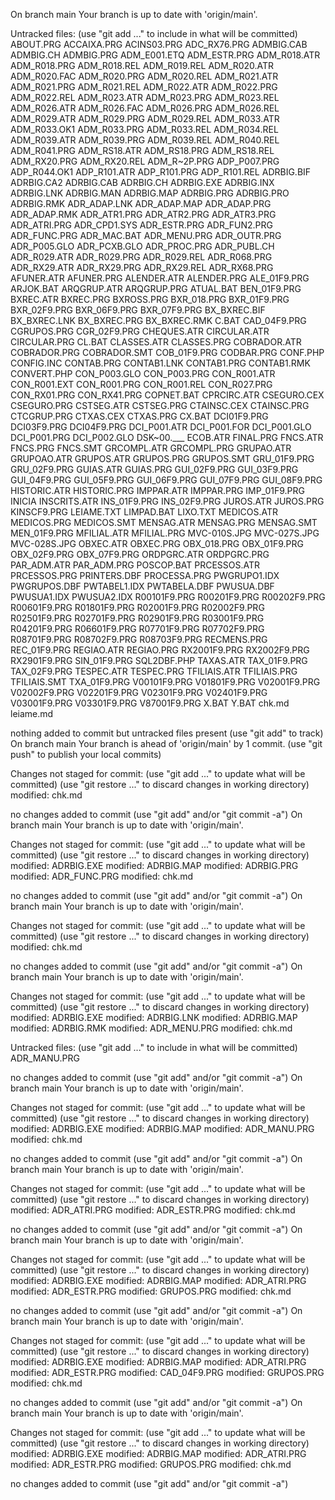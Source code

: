 On branch main
Your branch is up to date with 'origin/main'.

Untracked files:
  (use "git add <file>..." to include in what will be committed)
	ABOUT.PRG
	ACCAIXA.PRG
	ACINS03.PRG
	ADC_RX76.PRG
	ADMBIG.CAB
	ADMBIG.CH
	ADMBIG.PRG
	ADM_E001.ETQ
	ADM_ESTR.PRG
	ADM_R018.ATR
	ADM_R018.PRG
	ADM_R018.REL
	ADM_R019.REL
	ADM_R020.ATR
	ADM_R020.FAC
	ADM_R020.PRG
	ADM_R020.REL
	ADM_R021.ATR
	ADM_R021.PRG
	ADM_R021.REL
	ADM_R022.ATR
	ADM_R022.PRG
	ADM_R022.REL
	ADM_R023.ATR
	ADM_R023.PRG
	ADM_R023.REL
	ADM_R026.ATR
	ADM_R026.FAC
	ADM_R026.PRG
	ADM_R026.REL
	ADM_R029.ATR
	ADM_R029.PRG
	ADM_R029.REL
	ADM_R033.ATR
	ADM_R033.OK1
	ADM_R033.PRG
	ADM_R033.REL
	ADM_R034.REL
	ADM_R039.ATR
	ADM_R039.PRG
	ADM_R039.REL
	ADM_R040.REL
	ADM_R041.PRG
	ADM_RS18.ATR
	ADM_RS18.PRG
	ADM_RS18.REL
	ADM_RX20.PRG
	ADM_RX20.REL
	ADM_R~2P.PRG
	ADP_P007.PRG
	ADP_R044.OK1
	ADP_R101.ATR
	ADP_R101.PRG
	ADP_R101.REL
	ADRBIG.BIF
	ADRBIG.CA2
	ADRBIG.CAB
	ADRBIG.CH
	ADRBIG.EXE
	ADRBIG.INX
	ADRBIG.LNK
	ADRBIG.MAN
	ADRBIG.MAP
	ADRBIG.PRG
	ADRBIG.PRO
	ADRBIG.RMK
	ADR_ADAP.LNK
	ADR_ADAP.MAP
	ADR_ADAP.PRG
	ADR_ADAP.RMK
	ADR_ATR1.PRG
	ADR_ATR2.PRG
	ADR_ATR3.PRG
	ADR_ATRI.PRG
	ADR_CPD1.SYS
	ADR_ESTR.PRG
	ADR_FUN2.PRG
	ADR_FUNC.PRG
	ADR_MAC.BAT
	ADR_MENU.PRG
	ADR_OUTR.PRG
	ADR_P005.GLO
	ADR_PCXB.GLO
	ADR_PROC.PRG
	ADR_PUBL.CH
	ADR_R029.ATR
	ADR_R029.PRG
	ADR_R029.REL
	ADR_R068.PRG
	ADR_RX29.ATR
	ADR_RX29.PRG
	ADR_RX29.REL
	ADR_RX68.PRG
	AFUNER.ATR
	AFUNER.PRG
	ALENDER.ATR
	ALENDER.PRG
	ALE_01F9.PRG
	ARJOK.BAT
	ARQGRUP.ATR
	ARQGRUP.PRG
	ATUAL.BAT
	BEN_01F9.PRG
	BXREC.ATR
	BXREC.PRG
	BXROSS.PRG
	BXR_018.PRG
	BXR_01F9.PRG
	BXR_02F9.PRG
	BXR_06F9.PRG
	BXR_07F9.PRG
	BX_BXREC.BIF
	BX_BXREC.LNK
	BX_BXREC.PRG
	BX_BXREC.RMK
	C.BAT
	CAD_04F9.PRG
	CGRUPOS.PRG
	CGR_02F9.PRG
	CHEQUES.ATR
	CIRCULAR.ATR
	CIRCULAR.PRG
	CL.BAT
	CLASSES.ATR
	CLASSES.PRG
	COBRADOR.ATR
	COBRADOR.PRG
	COBRADOR.SMT
	COB_01F9.PRG
	CODBAR.PRG
	CONF.PHP
	CONFIG.INC
	CONTAB.PRG
	CONTAB1.LNK
	CONTAB1.PRG
	CONTAB1.RMK
	CONVERT.PHP
	CON_P003.GLO
	CON_P003.PRG
	CON_R001.ATR
	CON_R001.EXT
	CON_R001.PRG
	CON_R001.REL
	CON_R027.PRG
	CON_RX01.PRG
	CON_RX41.PRG
	COPNET.BAT
	CPRCIRC.ATR
	CSEGURO.CEX
	CSEGURO.PRG
	CSTSEG.ATR
	CSTSEG.PRG
	CTAINSC.CEX
	CTAINSC.PRG
	CTCGRUP.PRG
	CTXAS.CEX
	CTXAS.PRG
	CX.BAT
	DCI01F9.PRG
	DCI03F9.PRG
	DCI04F9.PRG
	DCI_P001.ATR
	DCI_P001.FOR
	DCI_P001.GLO
	DCI_P001.PRG
	DCI_P002.GLO
	DSK~00.___
	ECOB.ATR
	FINAL.PRG
	FNCS.ATR
	FNCS.PRG
	FNCS.SMT
	GRCOMPL.ATR
	GRCOMPL.PRG
	GRUPAO.ATR
	GRUPOAO.ATR
	GRUPOS.ATR
	GRUPOS.PRG
	GRUPOS.SMT
	GRU_01F9.PRG
	GRU_02F9.PRG
	GUIAS.ATR
	GUIAS.PRG
	GUI_02F9.PRG
	GUI_03F9.PRG
	GUI_04F9.PRG
	GUI_05F9.PRG
	GUI_06F9.PRG
	GUI_07F9.PRG
	GUI_08F9.PRG
	HISTORIC.ATR
	HISTORIC.PRG
	IMPPAR.ATR
	IMPPAR.PRG
	IMP_01F9.PRG
	INICIA
	INSCRITS.ATR
	INS_01F9.PRG
	INS_02F9.PRG
	JUROS.ATR
	JUROS.PRG
	KINSCF9.PRG
	LEIAME.TXT
	LIMPAD.BAT
	LIXO.TXT
	MEDICOS.ATR
	MEDICOS.PRG
	MEDICOS.SMT
	MENSAG.ATR
	MENSAG.PRG
	MENSAG.SMT
	MEN_01F9.PRG
	MFILIAL.ATR
	MFILIAL.PRG
	MVC-010S.JPG
	MVC-027S.JPG
	MVC-028S.JPG
	OBXEC.ATR
	OBXEC.PRG
	OBX_018.PRG
	OBX_01F9.PRG
	OBX_02F9.PRG
	OBX_07F9.PRG
	ORDPGRC.ATR
	ORDPGRC.PRG
	PAR_ADM.ATR
	PAR_ADM.PRG
	POSCOP.BAT
	PRCESSOS.ATR
	PRCESSOS.PRG
	PRINTERS.DBF
	PROCESSA.PRG
	PWGRUPO1.IDX
	PWGRUPOS.DBF
	PWTABEL1.IDX
	PWTABELA.DBF
	PWUSUA.DBF
	PWUSUA1.IDX
	PWUSUA2.IDX
	R00101F9.PRG
	R00201F9.PRG
	R00202F9.PRG
	R00601F9.PRG
	R01801F9.PRG
	R02001F9.PRG
	R02002F9.PRG
	R02501F9.PRG
	R02701F9.PRG
	R02901F9.PRG
	R03001F9.PRG
	R04201F9.PRG
	R06601F9.PRG
	R07701F9.PRG
	R07702F9.PRG
	R08701F9.PRG
	R08702F9.PRG
	R08703F9.PRG
	RECMENS.PRG
	REC_01F9.PRG
	REGIAO.ATR
	REGIAO.PRG
	RX2001F9.PRG
	RX2002F9.PRG
	RX2901F9.PRG
	SIN_01F9.PRG
	SQL2DBF.PHP
	TAXAS.ATR
	TAX_01F9.PRG
	TAX_02F9.PRG
	TESPEC.ATR
	TESPEC.PRG
	TFILIAIS.ATR
	TFILIAIS.PRG
	TFILIAIS.SMT
	TXA_01F9.PRG
	V00101F9.PRG
	V01801F9.PRG
	V02001F9.PRG
	V02002F9.PRG
	V02201F9.PRG
	V02301F9.PRG
	V02401F9.PRG
	V03001F9.PRG
	V03301F9.PRG
	V87001F9.PRG
	X.BAT
	Y.BAT
	chk.md
	leiame.md

nothing added to commit but untracked files present (use "git add" to track)
On branch main
Your branch is ahead of 'origin/main' by 1 commit.
  (use "git push" to publish your local commits)

Changes not staged for commit:
  (use "git add <file>..." to update what will be committed)
  (use "git restore <file>..." to discard changes in working directory)
	modified:   chk.md

no changes added to commit (use "git add" and/or "git commit -a")
On branch main
Your branch is up to date with 'origin/main'.

Changes not staged for commit:
  (use "git add <file>..." to update what will be committed)
  (use "git restore <file>..." to discard changes in working directory)
	modified:   ADRBIG.EXE
	modified:   ADRBIG.MAP
	modified:   ADRBIG.PRG
	modified:   ADR_FUNC.PRG
	modified:   chk.md

no changes added to commit (use "git add" and/or "git commit -a")
On branch main
Your branch is up to date with 'origin/main'.

Changes not staged for commit:
  (use "git add <file>..." to update what will be committed)
  (use "git restore <file>..." to discard changes in working directory)
	modified:   chk.md

no changes added to commit (use "git add" and/or "git commit -a")
On branch main
Your branch is up to date with 'origin/main'.

Changes not staged for commit:
  (use "git add <file>..." to update what will be committed)
  (use "git restore <file>..." to discard changes in working directory)
	modified:   ADRBIG.EXE
	modified:   ADRBIG.LNK
	modified:   ADRBIG.MAP
	modified:   ADRBIG.RMK
	modified:   ADR_MENU.PRG
	modified:   chk.md

Untracked files:
  (use "git add <file>..." to include in what will be committed)
	ADR_MANU.PRG

no changes added to commit (use "git add" and/or "git commit -a")
On branch main
Your branch is up to date with 'origin/main'.

Changes not staged for commit:
  (use "git add <file>..." to update what will be committed)
  (use "git restore <file>..." to discard changes in working directory)
	modified:   ADRBIG.EXE
	modified:   ADRBIG.MAP
	modified:   ADR_MANU.PRG
	modified:   chk.md

no changes added to commit (use "git add" and/or "git commit -a")
On branch main
Your branch is up to date with 'origin/main'.

Changes not staged for commit:
  (use "git add <file>..." to update what will be committed)
  (use "git restore <file>..." to discard changes in working directory)
	modified:   ADR_ATRI.PRG
	modified:   ADR_ESTR.PRG
	modified:   chk.md

no changes added to commit (use "git add" and/or "git commit -a")
On branch main
Your branch is up to date with 'origin/main'.

Changes not staged for commit:
  (use "git add <file>..." to update what will be committed)
  (use "git restore <file>..." to discard changes in working directory)
	modified:   ADRBIG.EXE
	modified:   ADRBIG.MAP
	modified:   ADR_ATRI.PRG
	modified:   ADR_ESTR.PRG
	modified:   GRUPOS.PRG
	modified:   chk.md

no changes added to commit (use "git add" and/or "git commit -a")
On branch main
Your branch is up to date with 'origin/main'.

Changes not staged for commit:
  (use "git add <file>..." to update what will be committed)
  (use "git restore <file>..." to discard changes in working directory)
	modified:   ADRBIG.EXE
	modified:   ADRBIG.MAP
	modified:   ADR_ATRI.PRG
	modified:   ADR_ESTR.PRG
	modified:   CAD_04F9.PRG
	modified:   GRUPOS.PRG
	modified:   chk.md

no changes added to commit (use "git add" and/or "git commit -a")
On branch main
Your branch is up to date with 'origin/main'.

Changes not staged for commit:
  (use "git add <file>..." to update what will be committed)
  (use "git restore <file>..." to discard changes in working directory)
	modified:   ADRBIG.EXE
	modified:   ADRBIG.MAP
	modified:   ADR_ATRI.PRG
	modified:   ADR_ESTR.PRG
	modified:   GRUPOS.PRG
	modified:   chk.md

no changes added to commit (use "git add" and/or "git commit -a")
